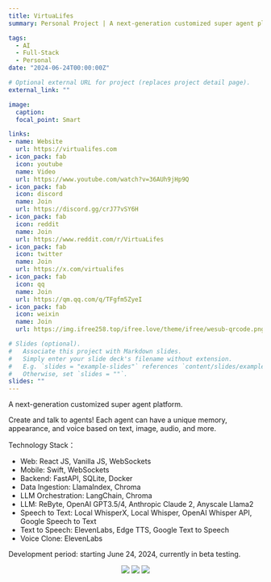 ```yaml
---
title: VirtuaLifes
summary: Personal Project | A next-generation customized super agent platform.

tags:
  - AI
  - Full-Stack
  - Personal
date: "2024-06-24T00:00:00Z"

# Optional external URL for project (replaces project detail page).
external_link: ""

image:
  caption:
  focal_point: Smart

links:
- name: Website
  url: https://virtualifes.com
- icon_pack: fab
  icon: youtube
  name: Video
  url: https://www.youtube.com/watch?v=36AUh9jHp9Q
- icon_pack: fab
  icon: discord
  name: Join
  url: https://discord.gg/crJ77vSY6H
- icon_pack: fab
  icon: reddit
  name: Join
  url: https://www.reddit.com/r/VirtuaLifes
- icon_pack: fab
  icon: twitter
  name: Join
  url: https://x.com/virtualifes
- icon_pack: fab
  icon: qq
  name: Join
  url: https://qm.qq.com/q/TFgfm5ZyeI
- icon_pack: fab
  icon: weixin
  name: Join
  url: https://img.ifree258.top/ifree.love/theme/ifree/wesub-qrcode.png

# Slides (optional).
#   Associate this project with Markdown slides.
#   Simply enter your slide deck's filename without extension.
#   E.g. `slides = "example-slides"` references `content/slides/example-slides.md`.
#   Otherwise, set `slides = ""`.
slides: ""
---
```


A next-generation customized super agent platform. 

Create and talk to agents! Each agent can have a unique memory, appearance, and voice based on text, image, audio, and more.

Technology Stack：

- Web: React JS, Vanilla JS, WebSockets
- Mobile: Swift, WebSockets
- Backend: FastAPI, SQLite, Docker
- Data Ingestion: LlamaIndex, Chroma
- LLM Orchestration: LangChain, Chroma
- LLM: ReByte, OpenAI GPT3.5/4, Anthropic Claude 2, Anyscale Llama2
- Speech to Text: Local WhisperX, Local Whisper, OpenAI Whisper API, Google Speech to Text
- Text to Speech: ElevenLabs, Edge TTS, Google Text to Speech
- Voice Clone: ElevenLabs

Development period: starting June 24, 2024, currently in beta testing.

<p align='center'>
<a href="https://virtualifes.com"><img src="https://img.ifree258.top/me.ifree.love/projects/p1.png"></a>
<a href="https://virtualifes.com"><img src="https://img.ifree258.top/me.ifree.love/projects/p2.png"></a>
<a href="https://virtualifes.com"><img src="https://img.ifree258.top/me.ifree.love/projects/p3.png"></a>
</p>